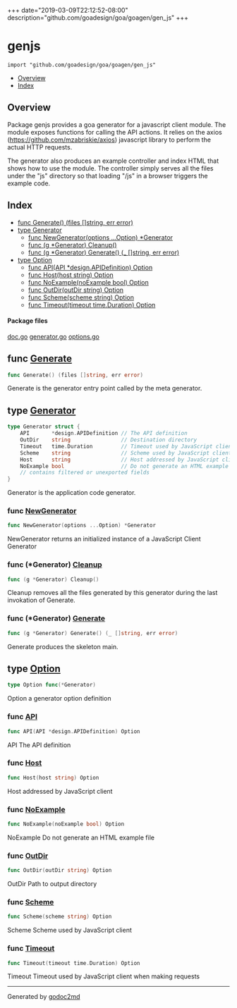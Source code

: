 +++
date="2019-03-09T22:12:52-08:00"
description="github.com/goadesign/goa/goagen/gen_js"
+++


# genjs
`import "github.com/goadesign/goa/goagen/gen_js"`

* [Overview](#pkg-overview)
* [Index](#pkg-index)

## <a name="pkg-overview">Overview</a>
Package genjs provides a goa generator for a javascript client module.
The module exposes functions for calling the API actions. It relies on the
axios (<a href="https://github.com/mzabriskie/axios">https://github.com/mzabriskie/axios</a>) javascript library to perform the actual HTTP requests.

The generator also produces an example controller and index HTML that shows how to use the module.
The controller simply serves all the files under the "js" directory so that loading "/js" in a
browser triggers the example code.




## <a name="pkg-index">Index</a>
* [func Generate() (files []string, err error)](#Generate)
* [type Generator](#Generator)
  * [func NewGenerator(options ...Option) *Generator](#NewGenerator)
  * [func (g *Generator) Cleanup()](#Generator.Cleanup)
  * [func (g *Generator) Generate() (_ []string, err error)](#Generator.Generate)
* [type Option](#Option)
  * [func API(API *design.APIDefinition) Option](#API)
  * [func Host(host string) Option](#Host)
  * [func NoExample(noExample bool) Option](#NoExample)
  * [func OutDir(outDir string) Option](#OutDir)
  * [func Scheme(scheme string) Option](#Scheme)
  * [func Timeout(timeout time.Duration) Option](#Timeout)


#### <a name="pkg-files">Package files</a>
[doc.go](/src/github.com/goadesign/goa/goagen/gen_js/doc.go) [generator.go](/src/github.com/goadesign/goa/goagen/gen_js/generator.go) [options.go](/src/github.com/goadesign/goa/goagen/gen_js/options.go) 





## <a name="Generate">func</a> [Generate](/src/target/generator.go?s=1071:1114#L42)
``` go
func Generate() (files []string, err error)
```
Generate is the generator entry point called by the meta generator.




## <a name="Generator">type</a> [Generator](/src/target/generator.go?s=503:998#L31)
``` go
type Generator struct {
    API       *design.APIDefinition // The API definition
    OutDir    string                // Destination directory
    Timeout   time.Duration         // Timeout used by JavaScript client when making requests
    Scheme    string                // Scheme used by JavaScript client
    Host      string                // Host addressed by JavaScript client
    NoExample bool                  // Do not generate an HTML example file
    // contains filtered or unexported fields
}

```
Generator is the application code generator.







### <a name="NewGenerator">func</a> [NewGenerator](/src/target/generator.go?s=322:369#L20)
``` go
func NewGenerator(options ...Option) *Generator
```
NewGenerator returns an initialized instance of a JavaScript Client Generator





### <a name="Generator.Cleanup">func</a> (\*Generator) [Cleanup](/src/target/generator.go?s=7188:7217#L275)
``` go
func (g *Generator) Cleanup()
```
Cleanup removes all the files generated by this generator during the last invokation of Generate.




### <a name="Generator.Generate">func</a> (\*Generator) [Generate](/src/target/generator.go?s=1915:1969#L72)
``` go
func (g *Generator) Generate() (_ []string, err error)
```
Generate produces the skeleton main.




## <a name="Option">type</a> [Option](/src/target/options.go?s=110:138#L7)
``` go
type Option func(*Generator)
```
Option a generator option definition







### <a name="API">func</a> [API](/src/target/options.go?s=165:207#L10)
``` go
func API(API *design.APIDefinition) Option
```
API The API definition


### <a name="Host">func</a> [Host](/src/target/options.go?s=722:751#L38)
``` go
func Host(host string) Option
```
Host addressed by JavaScript client


### <a name="NoExample">func</a> [NoExample](/src/target/options.go?s=854:891#L45)
``` go
func NoExample(noExample bool) Option
```
NoExample Do not generate an HTML example file


### <a name="OutDir">func</a> [OutDir](/src/target/options.go?s=293:326#L17)
``` go
func OutDir(outDir string) Option
```
OutDir Path to output directory


### <a name="Scheme">func</a> [Scheme](/src/target/options.go?s=593:626#L31)
``` go
func Scheme(scheme string) Option
```
Scheme Scheme used by JavaScript client


### <a name="Timeout">func</a> [Timeout](/src/target/options.go?s=449:491#L24)
``` go
func Timeout(timeout time.Duration) Option
```
Timeout Timeout used by JavaScript client when making requests









- - -
Generated by [godoc2md](http://godoc.org/github.com/davecheney/godoc2md)

